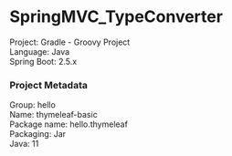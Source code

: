 # SpringMVC_TypeConverter

Project: Gradle - Groovy Project <br>
Language: Java <br>
Spring Boot: 2.5.x <br>

### Project Metadata
Group: hello <br>
Name: thymeleaf-basic <br>
Package name: hello.thymeleaf <br>
Packaging: Jar <br>
Java: 11 <br>
